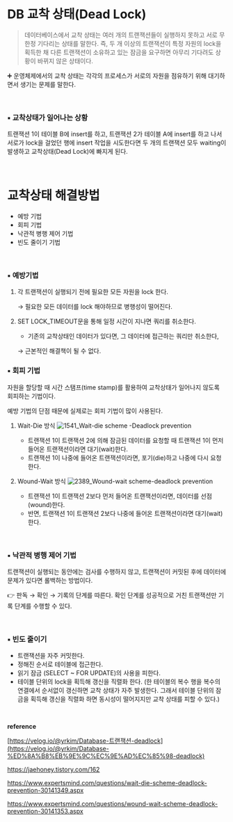 # DB 교착 상태(Dead Lock)

> 데이터베이스에서 교착 상태는 여러 개의 트랜잭션들이 실행하지 못하고 서로 무한정 기다리는 상태를 말한다. 즉, 두 개 이상의 트랜잭션이 특정 자원의 lock을 획득한 채 다른 트랜잭션이 소유하고 있는 잠금을 요구하면 아무리 기다려도 상황이 바뀌지 않은 상태이다.
> 

➕ 운영체제에서의 교착 상태는 각각의 프로세스가 서로의 자원을 점유하기 위해 대기하면서 생기는 문제를 말한다.

<br>

### ▪️ 교착상태가 일어나는 상황

트랜잭션 1이 테이블 B에 insert를 하고, 트랜잭션 2가 테이블 A에 insert를 하고 나서 서로가 lock을 걸었던 행에 insert 작업을 시도한다면 두 개의 트랜잭션 모두 waiting이 발생하고 교착상태(Dead Lock)에 빠지게 된다. 

<br>

# 교착상태 해결방법

- 예방 기법
- 회피 기법
- 낙관적 병행 제어 기법
- 빈도 줄이기 기법

<br>

### ▪️ 예방기법

1. 각 트랜잭션이 실행되기 전에 필요한 모든 자원을 lock 한다.
    
    → 필요한 모든 데이터를 lock 해야하므로 병행성이 떨어진다.
    
2. SET LOCK_TIMEOUT문을 통해 일정 시간이 지나면 쿼리를 취소한다.
    - 기존의 교착상태인 데이터가 있다면, 그 데이터에 접근하는 쿼리만 취소한다,
    
    → 근본적인 해결책이 될 수 없다.
    

### ▪️ 회피 기법

자원을 할당할 때 시간 스탬프(time stamp)를 활용하여 교착상태가 일어나지 않도록 회피하는 기법이다. 

예방 기법의 단점 때문에 실제로는 회피 기법이 많이 사용된다.

1. Wait-Die 방식
    ![1541_Wait-die scheme -Deadlock prevention](https://github.com/CS-Algorithm-Study/CS/assets/48826098/337f0cdc-46c2-4d22-b484-764d6b097eff)

    
    - 트랜잭션 1이 트랜잭션 2에 의해 잠금된 데이터를 요청할 때 트랜잭션 1이 먼저 들어온 트랜잭션이라면 대기(wait)한다.
    - 트랜잭션 1이 나중에 들어온 트랜잭션이라면, 포기(die)하고 나중에 다시 요청한다.
2. Wound-Wait 방식
    ![2389_Wound-wait scheme-deadlock prevention](https://github.com/CS-Algorithm-Study/CS/assets/48826098/687cd0ac-32f8-44ce-a4d4-94cb753b0746)

    
    - 트랜잭션 1이 트랜잭션 2보다 먼저 들어온 트랜잭션이라면, 데이터를 선점(wound)한다.
    - 반면, 트랜잭션 1이 트랜잭션 2보다 나중에 들어온 트랜잭션이라면 대기(wait)한다.

<br>

### ▪️ 낙관적 병행 제어 기법

트랜잭션이 실행되는 동안에는 검사를 수행하지 않고, 트랜잭션이 커밋된 후에 데이터에 문제가 있다면 롤백하는 방법이다.

👉 판독 → 확인 → 기록의 단계를 따른다. 확인 단계를 성공적으로 거친 트랜잭션만 기록 단계를 수행할 수 있다.

<br>

### ▪️ 빈도 줄이기

- 트랜잭션을 자주 커밋한다.
- 정해진 순서로 테이블에 접근한다.
- 읽기 잠금 (SELECT ~ FOR UPDATE)의 사용을 피한다.
- 테이블 단위의 lock을 획득해 갱신을 직렬화 한다. (한 테이블의 복수 행을 복수의 연결에서 순서없이 갱신하면 교착 상태가 자주 발생한다. 그래서 테이블 단위의 잠금을 획득해 갱신을 직렬화 하면 동시성이 떨어지지만 교착 상태를 피할 수 있다.)


<br>

**reference**

[https://velog.io/@yrkim/Database-트랜잭션-deadlock](https://velog.io/@yrkim/Database-%ED%8A%B8%EB%9E%9C%EC%9E%AD%EC%85%98-deadlock)

https://jaehoney.tistory.com/162 

https://www.expertsmind.com/questions/wait-die-scheme-deadlock-prevention-30141349.aspx 

https://www.expertsmind.com/questions/wound-wait-scheme-deadlock-prevention-30141353.aspx
